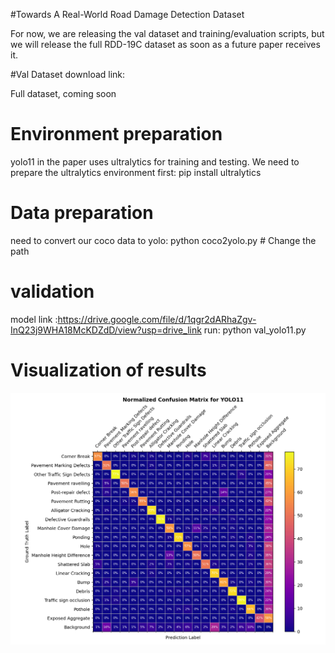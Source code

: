 #Towards A Real-World Road Damage Detection Dataset

For now, we are releasing the val dataset and training/evaluation scripts, but we will release the full RDD-19C dataset as soon as a future paper receives it.

#Val Dataset download link:

Full dataset, coming soon
# Environment preparation
yolo11 in the paper uses ultralytics for training and testing. We need to prepare the ultralytics environment first: pip install ultralytics


# Data preparation
need to convert our coco data to yolo: python coco2yolo.py # Change the path

# validation
model link :https://drive.google.com/file/d/1qgr2dARhaZgv-InQ23j9WHA18McKDZdD/view?usp=drive_link
run: python val_yolo11.py

# Visualization of results

![this is YOLO11 Confusion Matrix](confusion_matrix_yolo11.png)



